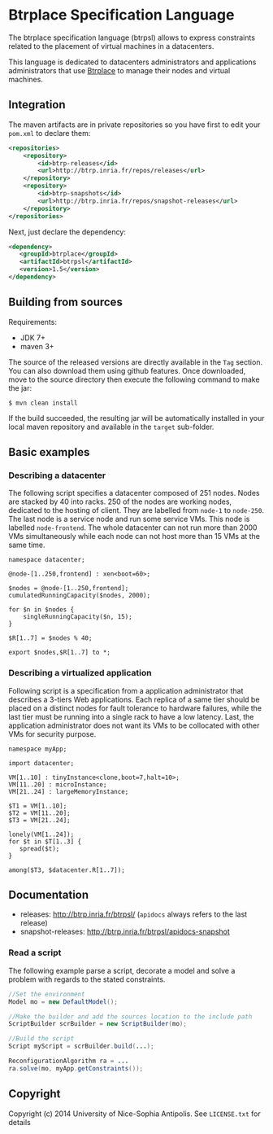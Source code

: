 # Btrplace Specification Language #

The btrplace specification language (btrpsl) allows to express constraints
related to the placement of virtual machines in a datacenters.

This language is dedicated to datacenters administrators and applications administrators
that use [Btrplace](http://btrp.inria.fr) to manage their nodes and virtual machines.


## Integration ##

The maven artifacts are in private repositories so you have first to edit your `pom.xml` to declare them:

```xml
<repositories>
    <repository>
        <id>btrp-releases</id>
        <url>http://btrp.inria.fr/repos/releases</url>
    </repository>
    <repository>
        <id>btrp-snapshots</id>
        <url>http://btrp.inria.fr/repos/snapshot-releases</url>
    </repository>
</repositories>
```

Next, just declare the dependency:

```xml
<dependency>
   <groupId>btrplace</groupId>
   <artifactId>btrpsl</artifactId>
   <version>1.5</version>
</dependency>
```

## Building from sources ##

Requirements:
* JDK 7+
* maven 3+

The source of the released versions are directly available in the `Tag` section.
You can also download them using github features.
Once downloaded, move to the source directory then execute the following command
to make the jar:

    $ mvn clean install

If the build succeeded, the resulting jar will be automatically
installed in your local maven repository and available in the `target` sub-folder.


## Basic examples ##

### Describing a datacenter ###

The following script specifies a datacenter composed of 251 nodes. Nodes
are stacked by 40 into racks. 250 of the nodes are working nodes, dedicated
 to the hosting of client. They are labelled from `node-1` to `node-250`.
The last node is a service node and run some service VMs. This node is labelled
`node-frontend`. The whole datacenter can not run more than 2000 VMs
simultaneously while each node can not host more than 15 VMs at the same time.

```
namespace datacenter;

@node-[1..250,frontend] : xen<boot=60>;

$nodes = @node-[1..250,frontend];
cumulatedRunningCapacity($nodes, 2000);

for $n in $nodes {
    singleRunningCapacity($n, 15);
}

$R[1..7] = $nodes % 40;

export $nodes,$R[1..7] to *;
```

### Describing a virtualized application ###

Following script is a specification from a application administrator
that describes a 3-tiers Web applications. Each replica of a same
tier should be placed on a distinct nodes for fault tolerance to hardware
failures, while the last tier must be running into a single rack to have a
low latency. Last, the application administrator does not want its VMs to be
collocated with other VMs for security purpose.

```
namespace myApp;

import datacenter;

VM[1..10] : tinyInstance<clone,boot=7,halt=10>;
VM[11..20] : microInstance;
VM[21..24] : largeMemoryInstance;

$T1 = VM[1..10];
$T2 = VM[11..20];
$T3 = VM[21..24];

lonely(VM[1..24]);
for $t in $T[1..3] {
   spread($t);
}

among($T3, $datacenter.R[1..7]);
```

## Documentation ##

* releases: http://btrp.inria.fr/btrpsl/ (`apidocs` always refers to the last release)
* snapshot-releases: http://btrp.inria.fr/btrpsl/apidocs-snapshot

### Read a script ###

The following example parse a script, decorate a model and solve a problem with regards
to the stated constraints.

```java
//Set the environment
Model mo = new DefaultModel();

//Make the builder and add the sources location to the include path
ScriptBuilder scrBuilder = new ScriptBuilder(mo);

//Build the script
Script myScript = scrBuilder.build(...);

ReconfigurationAlgorithm ra = ...
ra.solve(mo, myApp.getConstraints());
```

## Copyright ##
Copyright (c) 2014 University of Nice-Sophia Antipolis. See `LICENSE.txt` for details
